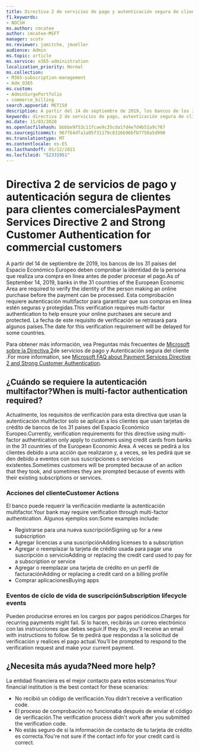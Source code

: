 ```yaml
---
title: Directiva 2 de servicios de pago y autenticación segura de clientes para clientes comerciales
f1.keywords:
- NOCSH
ms.author: cmcatee
author: cmcatee-MSFT
manager: scotv
ms.reviewer: jamitche, jmueller
audience: Admin
ms.topic: article
ms.service: o365-administration
localization_priority: Normal
ms.collection:
- M365-subscription-management
- Adm_O365
ms.custom:
- AdminSurgePortfolio
- commerce_billing
search.appverid: MET150
description: A partir del 14 de septiembre de 2019, los bancos de los 31 países del Espacio Económico Europeo deben comprobar la identidad de la persona que realiza una compra en línea antes de poder procesar el pago".
keywords: directiva 2 de servicios de pago, autenticación segura de clientes, autenticación multifactor
ms.date: 11/03/2020
ms.openlocfilehash: bbbbe9f53c11fcae9c35cda1fd4e7d4b51a9c767
ms.sourcegitcommit: 967f64dfa1a05f31179c8316b96bfb7758a5d990
ms.translationtype: MT
ms.contentlocale: es-ES
ms.lasthandoff: 05/12/2021
ms.locfileid: "52331951"
---
```

# <a name="payment-services-directive-2-and-strong-customer-authentication-for-commercial-customers"></a><span data-ttu-id="e4754-104">Directiva 2 de servicios de pago y autenticación segura de clientes para clientes comerciales</span><span class="sxs-lookup"><span data-stu-id="e4754-104">Payment Services Directive 2 and Strong Customer Authentication for commercial customers</span></span>

<span data-ttu-id="e4754-105">A partir del 14 de septiembre de 2019, los bancos de los 31 países del Espacio Económico Europeo deben comprobar la identidad de la persona que realiza una compra en línea antes de poder procesar el pago.</span><span class="sxs-lookup"><span data-stu-id="e4754-105">As of September 14, 2019, banks in the 31 countries of the European Economic Area are required to verify the identity of the person making an online purchase before the payment can be processed.</span></span> <span data-ttu-id="e4754-106">Esta comprobación requiere autenticación multifactor para garantizar que sus compras en línea estén seguras y protegidas.</span><span class="sxs-lookup"><span data-stu-id="e4754-106">This verification requires multi-factor authentication to help ensure your online purchases are secure and protected.</span></span> <span data-ttu-id="e4754-107">La fecha de este requisito de verificación se retrasará para algunos países.</span><span class="sxs-lookup"><span data-stu-id="e4754-107">The date for this verification requirement will be delayed for some countries.</span></span>

<span data-ttu-id="e4754-108">Para obtener más información, vea Preguntas más frecuentes de [Microsoft sobre la Directiva 2](https://support.microsoft.com/help/4517854/microsoft-account-open-banking-customer-authentication)de servicios de pago y Autenticación segura del cliente .</span><span class="sxs-lookup"><span data-stu-id="e4754-108">For more information, see [Microsoft FAQ about Payment Services Directive 2 and Strong Customer Authentication](https://support.microsoft.com/help/4517854/microsoft-account-open-banking-customer-authentication).</span></span>

## <a name="when-is-multi-factor-authentication-required"></a><span data-ttu-id="e4754-109">¿Cuándo se requiere la autenticación multifactor?</span><span class="sxs-lookup"><span data-stu-id="e4754-109">When is multi-factor authentication required?</span></span>

<span data-ttu-id="e4754-110">Actualmente, los requisitos de verificación para esta directiva que usan la autenticación multifactor solo se aplican a los clientes que usan tarjetas de crédito de bancos de los 31 países del Espacio Económico Europeo.</span><span class="sxs-lookup"><span data-stu-id="e4754-110">Currently, verification requirements for this directive using multi-factor authentication only apply to customers using credit cards from banks in the 31 countries of the European Economic Area.</span></span> <span data-ttu-id="e4754-111">A veces se pedirá a los clientes debido a una acción que realizaron y, a veces, se les pedirá que se den debido a eventos con sus suscripciones o servicios existentes.</span><span class="sxs-lookup"><span data-stu-id="e4754-111">Sometimes customers will be prompted because of an action that they took, and sometimes they are prompted because of events with their existing subscriptions or services.</span></span>

### <a name="customer-actions"></a><span data-ttu-id="e4754-112">Acciones del cliente</span><span class="sxs-lookup"><span data-stu-id="e4754-112">Customer Actions</span></span>

<span data-ttu-id="e4754-113">El banco puede requerir la verificación mediante la autenticación multifactor.</span><span class="sxs-lookup"><span data-stu-id="e4754-113">Your bank may require verification through multi-factor authentication.</span></span> <span data-ttu-id="e4754-114">Algunos ejemplos son:</span><span class="sxs-lookup"><span data-stu-id="e4754-114">Some examples include:</span></span>

- <span data-ttu-id="e4754-115">Registrarse para una nueva suscripción</span><span class="sxs-lookup"><span data-stu-id="e4754-115">Signing up for a new subscription</span></span>
- <span data-ttu-id="e4754-116">Agregar licencias a una suscripción</span><span class="sxs-lookup"><span data-stu-id="e4754-116">Adding licenses to a subscription</span></span>
- <span data-ttu-id="e4754-117">Agregar o reemplazar la tarjeta de crédito usada para pagar una suscripción o servicio</span><span class="sxs-lookup"><span data-stu-id="e4754-117">Adding or replacing the credit card used to pay for a subscription or service</span></span>
- <span data-ttu-id="e4754-118">Agregar o reemplazar una tarjeta de crédito en un perfil de facturación</span><span class="sxs-lookup"><span data-stu-id="e4754-118">Adding or replacing a credit card on a billing profile</span></span>
- <span data-ttu-id="e4754-119">Comprar aplicaciones</span><span class="sxs-lookup"><span data-stu-id="e4754-119">Buying apps</span></span>

### <a name="subscription-lifecycle-events"></a><span data-ttu-id="e4754-120">Eventos de ciclo de vida de suscripción</span><span class="sxs-lookup"><span data-stu-id="e4754-120">Subscription lifecycle events</span></span>

<span data-ttu-id="e4754-121">Pueden producirse errores en los cargos por pagos periódicos.</span><span class="sxs-lookup"><span data-stu-id="e4754-121">Charges for recurring payments might fail.</span></span> <span data-ttu-id="e4754-122">Si lo hacen, recibirás un correo electrónico con las instrucciones que debes seguir.</span><span class="sxs-lookup"><span data-stu-id="e4754-122">If they do, you’ll receive an email with instructions to follow.</span></span> <span data-ttu-id="e4754-123">Se te pedirá que respondas a la solicitud de verificación y realices el pago actual.</span><span class="sxs-lookup"><span data-stu-id="e4754-123">You’ll be prompted to respond to the verification request and make your current payment.</span></span>

## <a name="need-more-help"></a><span data-ttu-id="e4754-124">¿Necesita más ayuda?</span><span class="sxs-lookup"><span data-stu-id="e4754-124">Need more help?</span></span>

<span data-ttu-id="e4754-125">La entidad financiera es el mejor contacto para estos escenarios:</span><span class="sxs-lookup"><span data-stu-id="e4754-125">Your financial institution is the best contact for these scenarios:</span></span>

- <span data-ttu-id="e4754-126">No recibió un código de verificación.</span><span class="sxs-lookup"><span data-stu-id="e4754-126">You didn't receive a verification code.</span></span>  
- <span data-ttu-id="e4754-127">El proceso de comprobación no funcionaba después de enviar el código de verificación.</span><span class="sxs-lookup"><span data-stu-id="e4754-127">The verification process didn't work after you submitted the verification code.</span></span>
- <span data-ttu-id="e4754-128">No estás seguro de si la información de contacto de tu tarjeta de crédito es correcta.</span><span class="sxs-lookup"><span data-stu-id="e4754-128">You're not sure if the contact info for your credit card is correct.</span></span>
